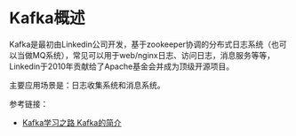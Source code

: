 # Kafka概述
Kafka是最初由Linkedin公司开发，基于zookeeper协调的分布式日志系统（也可以当做MQ系统），常见可以用于web/nginx日志、访问日志，消息服务等等，Linkedin于2010年贡献给了Apache基金会并成为顶级开源项目。

主要应用场景是：日志收集系统和消息系统。


参考链接：
* [Kafka学习之路 Kafka的简介](https://www.cnblogs.com/qingyunzong/p/9004509.html)

